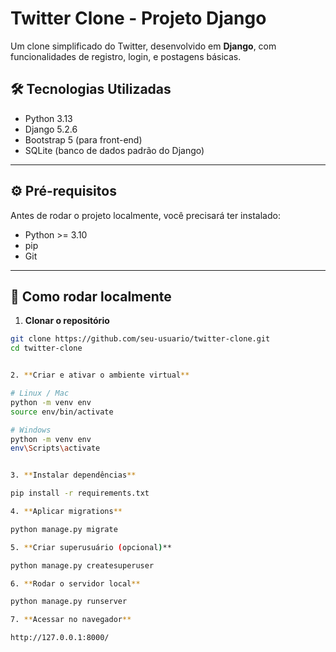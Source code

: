 # Twitter Clone - Projeto Django

Um clone simplificado do Twitter, desenvolvido em **Django**, com funcionalidades de registro, login, e postagens básicas.  

## 🛠 Tecnologias Utilizadas
- Python 3.13  
- Django 5.2.6  
- Bootstrap 5 (para front-end)  
- SQLite (banco de dados padrão do Django)  

---

## ⚙ Pré-requisitos

Antes de rodar o projeto localmente, você precisará ter instalado:

- Python >= 3.10
- pip
- Git

---

## 🚀 Como rodar localmente

1. **Clonar o repositório**
```bash
git clone https://github.com/seu-usuario/twitter-clone.git
cd twitter-clone


2. **Criar e ativar o ambiente virtual**

# Linux / Mac
python -m venv env
source env/bin/activate

# Windows
python -m venv env
env\Scripts\activate


3. **Instalar dependências**

pip install -r requirements.txt

4. **Aplicar migrations**

python manage.py migrate

5. **Criar superusuário (opcional)**

python manage.py createsuperuser

6. **Rodar o servidor local**

python manage.py runserver

7. **Acessar no navegador**

http://127.0.0.1:8000/
